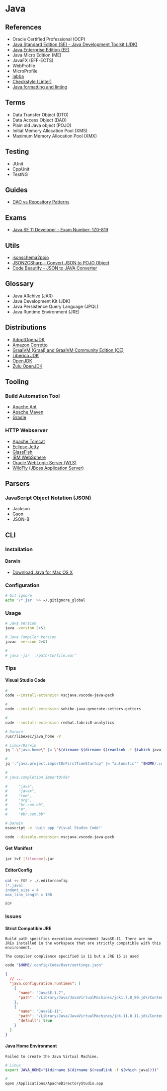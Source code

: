 # Java

<!--
https://linkedin.com/learning/advanced-java-programming-2/learn-advanced-java-programming
https://linkedin.com/learning/paths/become-a-java-programmer

https://github.com/diegocsilva/visitsroutes

https://github.com/JuMp3/demo-quarkus/blob/088392a7058087cc80a23e7eb8b76b4988756f4d/src/main/java/it/jump3/dao/repository/UserRepository.java

https://github.com/anagomescruz/employee-api

https://linkedin.com/learning/calling-rest-apis-with-java/restful-apis-in-java-application-architectures

https://learn.oracle.com/ols/home/java-25th-anniversary-learning-subscription/82508

https://app.pluralsight.com/paths/skill/java

https://app.pluralsight.com/paths/skill/java-ee-foundations

https://linkedin.com/learning/search?keywords=eclipselink

https://app.pluralsight.com/library/courses/java-persistence-api-21/table-of-contents

JDBC
Swing
Spring Framework
JUnit
Facelets
HttpClient

Enterprise Information Systems Tier
-->

## References

- Oracle Certified Professional (OCP)
- [Java Standard Edition (SE) - Java Development Toolkit (JDK)](/java-se.md)
- [Java Enterprise Edition (EE)](/java-ee.md)
- Java Micro Edition (ME)
- JavaFX (EFF-ECTS)
- WebProfile
- MicroProfile
- [jabba](/jabba.md)
- [Checkstyle (Linter)](/checkstyle.md)
- [Java formatting and linting](https://code.visualstudio.com/docs/java/java-linting)

## Terms

- Data Transfer Object (DTO)
- Data Access Object (DAO)
- Plain old Java object (POJO)
- Initial Memory Allocation Pool (XMS)
- Maximum Memory Allocation Pool (XMX)

## Testing

- JUnit
- CppUnit
- TestNG

## Guides

- [DAO vs Repository Patterns](https://www.baeldung.com/java-dao-vs-repository)

<!-- ## Pattern

- Resource -> Repository -> Domain/Entity
- Resource -> Service -> Repository -> Domain/Entity
- Resource -> Service -> Mapper (MapStruct) -> DTO -> Domain/Entity -->

## Exams

- [Java SE 11 Developer - Exam Number: 1Z0-819](https://education.oracle.com/x/pexam_1Z0-819)

## Utils

- [jsonschema2pojo](https://www.jsonschema2pojo.org/)
- [JSON2CSharp - Convert JSON to POJO Object](https://json2csharp.com/json-to-pojo)
- [Code Beautify - JSON to JAVA Converter](https://codebeautify.org/json-to-java-converter)

## Glossary

- Java ARchive (JAR)
- Java Development Kit (JDK)
- Java Persistence Query Language (JPQL)
- Java Runtime Environment (JRE)

## Distributions

- [AdoptOpenJDK](https://adoptopenjdk.net/)
- [Amazon Corretto](https://aws.amazon.com/pt/corretto/)
- [GraalVM (Graal) and GraalVM Community Edition (CE) ](https://www.graalvm.org/downloads/)
- [Liberica JDK](https://bell-sw.com/pages/downloads/)
- [OpenJDK](https://openjdk.java.net/)
- [Zulu OpenJDK](https://www.azul.com/downloads/zulu-community/)

## Tooling

### Build Automation Tool

- [Apache Ant](/apache/apache-ant.md)
- [Apache Maven](/apache/apache-maven.md)
- [Gradle](/gradle.md)

### HTTP Webserver

- [Apache Tomcat](/apache/apache-tomcat.md)
- [Eclipse Jetty](/eclipse/eclipse-jetty.md)
- [GlassFish](/glassfish.md)
- [IBM WebSphere](/ibm_websphere.md)
- [Oracle WebLogic Server (WLS)](/oracle-weblogic.md)
- [WildFly (JBoss Application Server)](/redhat/redhat-wildfly.md)

## Parsers

### JavaScript Object Notation (JSON)

- Jackson
- Gson
- JSON-B

<!-- https://itsallbinary.com/jackson-vs-gson-vs-json-b-vs-json-p-vs-org-json-vs-jsonpath-java-json-libraries-features-comparison/ -->

## CLI

### Installation

#### Darwin

- [Download Java for Mac OS X](https://java.com/en/download/mac_download.jsp)

### Configuration

```sh
# Git ignore
echo '/*.jar' >> ~/.gitignore_global
```

### Usage

```sh
# Java Version
java -version 2>&1

# Java Compiler Version
javac -version 2>&1

#
# java -jar './path/to/file.war'
```

### Tips

<!-- #### Assertor

```sh
java -ea Assertor
``` -->

#### Visual Studio Code

```sh
#
code --install-extension vscjava.vscode-java-pack

#
code --install-extension sohibe.java-generate-setters-getters

#
code --install-extension redhat.fabric8-analytics
```

```sh
# Darwin
/usr/libexec/java_home -V

# Linux/Darwin
jq ".\"java.home\" |= \"$(dirname $(dirname $(readlink -f $(which java))))\"" "$PWD/.vscode/settings.json" | sponge "$PWD/.vscode/settings.json"

#
jq '."java.project.importOnFirstTimeStartup" |= "automatic"' "$HOME/.config/Code/User/settings.json" | sponge "$HOME/.config/Code/User/settings.json"

#
# java.completion.importOrder

#     "java",
#     "javax",
#     "com",
#     "org",
#     "br.com.bb",
#     "#",
#     "#br.com.bb"
```

<!-- ```sh
code './.vscode/settings.json'
```

```json
{
  "files.exclude": {
    "**/.classpath": true,
    "**/.project": true,
    "**/.settings": true,
    "**/.factorypath": true
  },
  "java.configuration.updateBuildConfiguration": "automatic"
}
``` -->

```sh
# Darwin
osascript -e 'quit app "Visual Studio Code"'

code --disable-extension vscjava.vscode-java-pack
```

#### Get Manifest

```sh
jar tvf [filename].jar
```

<!-- ####

"java.server.launchMode": "LightWeight"
  "java.configuration.checkProjectSettingsExclusions": false -->

#### EditorConfig

```sh
cat << EOF > ./.editorconfig
[*.java]
indent_size = 4
max_line_length = 100

EOF
```

<!-- ####

```sh
jar -xvf ./target/[name].war

cd WEB-INF

java -classpath 'lib/*:classes/.' [yourpackage.YourClassName]
``` -->

### Issues

#### Strict Compatible JRE

```log
Build path specifies execution environment JavaSE-11. There are no JREs installed in the workspace that are strictly compatible with this environment.

The compiler compliance specified is 11 but a JRE 15 is used
```

```sh
code "$HOME/.config/Code/User/settings.json"
```

```json
{
  // ...
  "java.configuration.runtimes": [
    {
      "name": "JavaSE-1.7",
      "path": "/Library/Java/JavaVirtualMachines/jdk1.7.0_80.jdk/Contents/Home"
    },
    {
      "name": "JavaSE-11",
      "path": "/Library/Java/JavaVirtualMachines/jdk-11.0.11.jdk/Contents/Home",
      "default": true
    }
  ]
}
```

#### Java Home Environment

```log
Failed to create the Java Virtual Machine.
```

<!--
https://www.pushing-pixels.org/2020/06/19/fixing-the-failed-to-create-the-java-virtual-machine-error-on-eclipse-startup-on-a-mac.html
-->

```sh
# Linux
export JAVA_HOME="$(dirname $(dirname $(readlink -f $(which java))))"

#
open /Applications/ApacheDirectoryStudio.app
```
